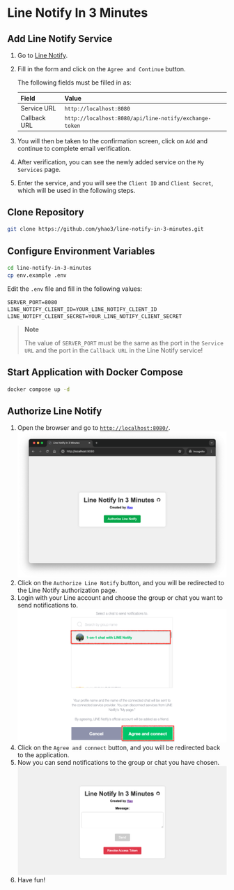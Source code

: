 # Line Notify In 3 Minutes

## Add Line Notify Service

1. Go to [Line Notify](https://notify-bot.line.me/my/services/new).
2. Fill in the form and click on the `Agree and Continue` button.

   The following fields must be filled in as:

   | Field        | Value                                                  |
      |--------------|--------------------------------------------------------|
   | Service URL  | `http://localhost:8080`                                |
   | Callback URL | `http://localhost:8080/api/line-notify/exchange-token` |

3. You will then be taken to the confirmation screen, click on `Add` and continue to complete email verification.
4. After verification, you can see the newly added service on the `My Services` page.
5. Enter the service, and you will see the `Client ID` and `Client Secret`, which will be used in the following steps.

## Clone Repository

```bash
git clone https://github.com/yhao3/line-notify-in-3-minutes.git
```

## Configure Environment Variables

```bash
cd line-notify-in-3-minutes
cp env.example .env
```

Edit the `.env` file and fill in the following values:

```properties
SERVER_PORT=8080
LINE_NOTIFY_CLIENT_ID=YOUR_LINE_NOTIFY_CLIENT_ID
LINE_NOTIFY_CLIENT_SECRET=YOUR_LINE_NOTIFY_CLIENT_SECRET
```

> **Note**
>
> The value of `SERVER_PORT` must be the same as the port in the `Service URL` and the port in the `Callback URL` in the Line Notify service!

## Start Application with Docker Compose

```bash
docker compose up -d
```

## Authorize Line Notify

1. Open the browser and go to [`http://localhost:8080/`](http://localhost:8080/).
   ![Home Page](./docs/images/screenshot-01.png)
2. Click on the `Authorize Line Notify` button, and you will be redirected to the Line Notify authorization page.
3. Login with your Line account and choose the group or chat you want to send notifications to.
   ![Authorize Line Notify](./docs/images/screenshot-02.png)
4. Click on the `Agree and connect` button, and you will be redirected back to the application.
5. Now you can send notifications to the group or chat you have chosen.
   ![Send Notification](./docs/images/screenshot-03.png)
6. Have fun!